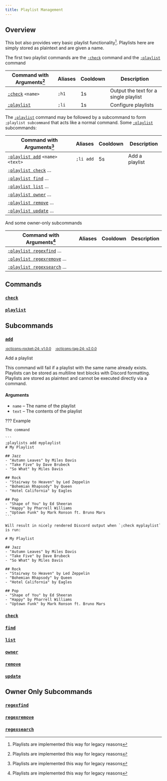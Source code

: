 ```yaml
---
title: Playlist Management
---
```


## Overview

This bot also provides very basic playlist functionality[^1]. Playlists here are simply stored as plaintext and are given a name.

[^1]: Playlists are implemented this way for legacy reasons

The first two playlist commands are the [`;check`](#check) command and the [`;playlist`](#playlist) command

| Command with Arguments[^1] | Aliases | Cooldown | Description |
|-|-|-|-|
| [`;check`](#check) `<name>` | `;h1` | 1s | Output the text for a single playlist |
| [`;playlist`](#playlist) | `;li` | 1s | Configure playlists |

The [`;playlist`](#playlist) command may be followed by a subcommand to form `;playlist subcommand` that acts like a normal command. Some [`;playlist`](#playlist) subcommands:

| Command with Arguments[^1] | Aliases | Cooldown | Description |
|-|-|-|-|
| [`;playlist add`](#add) `<name>` `<text>` | `;li add` | 5s | Add a playlist |
| [`;playlist check`](#check) ... | | | |
| [`;playlist find`](#find) ... | | | |
| [`;playlist list`](#list) ... | | | |
| [`;playlist owner`](#owner) ... | | | |
| [`;playlist remove`](#remove) ... | | | |
| [`;playlist update`](#update) ... | | | |

And some owner-only subcommands

| Command with Arguments[^1] | Aliases | Cooldown | Description |
|-|-|-|-|
| [`;playlist regexfind`](#add) ... | | | |
| [`;playlist regexremove`](#add) ... | | | |
| [`;playlist regexsearch`](#add) ... | | | |

## Commands

### [`check`](#check)

### [`playlist`](#playlist)

## Subcommands

### [`add`](#add)

<sup>
<a href="https://github.com/Togohogo1/joshgone-music/releases/tag/v1.0.0" target="_blank", title="Initial Release">:octicons-rocket-24: v1.0.0</a>&nbsp;&nbsp;&nbsp;
<a href="https://github.com/Togohogo1/joshgone-music/releases/tag/v1.0.0" target="_blank", title="Latest Update">:octicons-tag-24: v2.0.0</a>
</sup>

Add a playlist

This command will fail if a playlist with the same name already exists. Playlists can be stored as multiline text blocks with Discord formatting. Playlists are stored as plaintext and cannot be executed directly via a command.

#### Arguments

- `name` – The name of the playlist
- `text` – The contents of the playlist

??? Example

    The command

    ```
    ;playlists add myplaylist
    # My Playlist

    ## Jazz
    - "Autumn Leaves" by Miles Davis
    - "Take Five" by Dave Brubeck
    - "So What" by Miles Davis

    ## Rock
    - "Stairway to Heaven" by Led Zeppelin
    - "Bohemian Rhapsody" by Queen
    - "Hotel California" by Eagles

    ## Pop
    - "Shape of You" by Ed Sheeran
    - "Happy" by Pharrell Williams
    - "Uptown Funk" by Mark Ronson ft. Bruno Mars
    ```

    Will result in nicely rendered Discord output when `;check myplaylist` is run:

    # My Playlist

    ## Jazz
    - "Autumn Leaves" by Miles Davis
    - "Take Five" by Dave Brubeck
    - "So What" by Miles Davis

    ## Rock
    - "Stairway to Heaven" by Led Zeppelin
    - "Bohemian Rhapsody" by Queen
    - "Hotel California" by Eagles

    ## Pop
    - "Shape of You" by Ed Sheeran
    - "Happy" by Pharrell Williams
    - "Uptown Funk" by Mark Ronson ft. Bruno Mars

### [`check`](#check)

### [`find`](#find)

### [`list`](#list)

### [`owner`](#owner)

### [`remove`](#remove)

### [`update`](#update)

## Owner Only Subcommands

### [`regexfind`](#regexfind)

### [`regexremove`](#regexremove)

### [`regexsearch`](#regexsearch)
